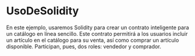 # UsoDeSolidity
 En este ejemplo, usaremos Solidity para crear un contrato inteligente para un catálogo en línea sencillo. Este contrato permitirá a los usuarios incluir un artículo en el catálogo para su venta, así como comprar un artículo disponible. Participan, pues, dos roles: vendedor y comprador.
